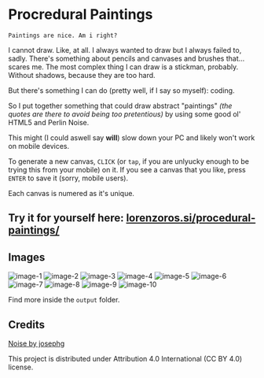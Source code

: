 # Procredural Paintings

`Paintings are nice. Am i right?`

I cannot draw. Like, at all. I always wanted to draw but I always failed to, sadly. There's something about pencils and canvases and brushes that... scares me. The most complex thing I can draw is a stickman, probably. Without shadows, because they are too hard.

But there's something I can do (pretty well, if I say so myself): coding.

So I put together something that could draw abstract "paintings" *(the quotes are there to avoid being too pretentious)* by using some good ol' HTML5 and Perlin Noise.

This might (I could aswell say **will**) slow down your PC and likely won't work on mobile devices.

To generate a new canvas, `CLICK` (or `tap`, if you are unlyucky enough to be trying this from your mobile) on it. If you see a canvas that you like, press `ENTER` to save it (sorry, mobile users).

Each canvas is numered as it's unique.

## Try it for yourself here: [lorenzoros.si/procedural-paintings/](https://lorenzoros.si/procedural-paintings/)

## Images

![image-1]("/output/procedural-painting-8956398119.png")
![image-2]("/output/procedural-painting-7411831160.png")
![image-3]("/output/procedural-painting-8251114162.png")
![image-4]("/output/procedural-painting-1554061812.png")
![image-5]("/output/procedural-painting-0116410884.png")
![image-6]("/output/procedural-painting-0463815316.png")
![image-7]("/output/procedural-painting-1164401815.png")
![image-8]("/output/procedural-painting-2071144826.png")
![image-9]("/output/procedural-painting-8608712415.png")
![image-10]("/output/procedural-painting-7141810916.png")

Find more inside the `output` folder.

## Credits

[Noise by josephg](https://github.com/josephg/noisejs)

This project is distributed under Attribution 4.0 International (CC BY 4.0) license.
